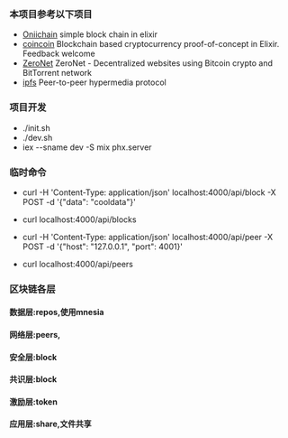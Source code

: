 ### 本项目参考以下项目
* [Oniichain](https://github.com/freester1/Oniichain) simple block chain in elixir 
* [coincoin](https://github.com/robinmonjo/coincoin) Blockchain based cryptocurrency proof-of-concept in Elixir. Feedback welcome
* [ZeroNet](https://github.com/HelloZeroNet/ZeroNet) ZeroNet - Decentralized websites using Bitcoin crypto and BitTorrent network
* [ipfs](https://github.com/ipfs/ipfs) Peer-to-peer hypermedia protocol

### 项目开发
* ./init.sh
* ./dev.sh
* iex --sname dev -S mix phx.server

### 临时命令
* curl -H 'Content-Type: application/json' localhost:4000/api/block -X POST -d '{"data": "cooldata"}'

* curl localhost:4000/api/blocks

* curl -H 'Content-Type: application/json' localhost:4000/api/peer -X POST -d '{"host": "127.0.0.1", "port": 4001}'

* curl localhost:4000/api/peers

### 区块链各层
#### 数据层:repos,使用mnesia
#### 网络层:peers,
#### 安全层:block
#### 共识层:block
#### 激励层:token
#### 应用层:share,文件共享